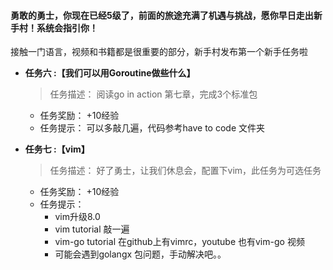 #### 勇敢的勇士，你现在已经5级了，前面的旅途充满了机遇与挑战，愿你早日走出新手村！系统会指引你！
接触一门语言，视频和书籍都是很重要的部分，新手村发布第一个新手任务啦

- **任务六 :【我们可以用Goroutine做些什么】**
  > 任务描述： 阅读go in action 第七章，完成3个标准包
  - 任务奖励： +10经验
  - 任务提示： 可以多敲几遍，代码参考have to code 文件夹

- **任务七 :【vim】**
  > 任务描述： 好了勇士，让我们休息会，配置下vim，此任务为可选任务
  - 任务奖励： +10经验
  - 任务提示：
    - vim升级8.0
    - vim tutorial 敲一遍
    - vim-go tutorial 在github上有vimrc，youtube 也有vim-go 视频
    - 可能会遇到golangx 包问题，手动解决吧。。
